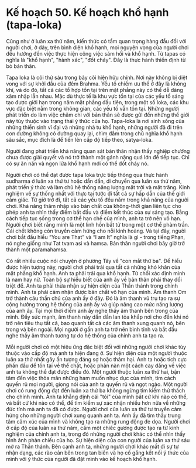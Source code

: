 # Kế hoạch 50. Kế hoạch khổ hạnh (tapa-loka)

Cũng như ở luân xa thứ năm, kiến thức có tầm quan trọng hàng đầu đối với người chơi, ở đây, trên bình diện khổ hạnh, mọi nguyện vọng của người chơi đều hướng đến việc thực hiện công việc sám hối và khổ hạnh. Từ tapas có nghĩa là "khổ hạnh", "hành xác", "đốt cháy". Đây là thực hành thiền định từ bỏ bản thân.

Tapa loka là cõi thứ sáu trong bảy cõi hiện hữu chính. Nơi này không bị diệt vong với sự khởi đầu của đêm Brahma. Yếu tố chiếm ưu thế ở đây là không khí, và do đó, tất cả các tổ hợp tồn tại trên mặt phẳng này có thể dễ dàng xâm nhập lẫn nhau. Mặc dù thực tế là khu vực tồn tại của các yếu tố sáng tạo được giới hạn trong năm mặt phẳng đầu tiên, trong một số loka, các khu vực đặc biệt nằm trong không gian, các yếu tố vẫn tồn tại. Những người phát triển do làm việc chăm chỉ với bản thân sẽ được gửi đến những thế giới này tùy thuộc vào trạng thái ý thức của họ. Tapa-loka là nơi sinh sống của những thiền sinh vĩ đại và những nhà tu khổ hạnh, những người đã đi trên con đường không có đường quay lại, chìm đắm trong chủ nghĩa khổ hạnh sâu sắc, mục đích là để tiến lên cấp độ tiếp theo, satya-loka.

Người đang phát triển khả năng quan sát bản thân nhận thấy nghiệp chướng chưa được giải quyết và nó trở thành một gánh nặng quá lớn để tiếp tục. Chỉ có sự ăn năn và ngọn lửa khổ hạnh mới có thể đốt cháy nó.

Người chơi có thể đạt được tapa loka trực tiếp thông qua thực hành sudharma ở luân xa thứ tư hoặc dần dần, di chuyển qua luân xa thứ năm, phát triển ý thức và làm chủ hệ thống năng lượng mặt trời và mặt trăng. Kinh nghiệm về sự thống nhất với thực tại tước đi tất cả sự hấp dẫn của thế giới cảm giác. Từ giờ trở đi, tất cả các yếu tố đều nằm trong khả năng của người chơi. Khả năng thâm nhập vào bản chất của không-thời gian liên tục cho phép anh ta nhìn thấy điểm bắt đầu và điểm kết thúc của sự sáng tạo. Bằng cách tiếp tục sống trong cơ thể hạn chế của mình, anh ta trở nên vô hạn. Người chơi biết rằng mình là một linh hồn bất tử trong một cơ thể phàm trần. Cái chết không còn truyền cảm hứng cho nỗi kinh hoàng. Và tại đây, người chơi bắt đầu hiểu “You are That” và “I am It” nghĩa là gì - trong tiếng Phạn, nó nghe giống như Tat tvam asi và hamsa. Bản thân người chơi bây giờ trở thành một paramahamsa.

Có rất nhiều cuộc nói chuyện ở phương Tây về "con mắt thứ ba". Để hiểu được hiện tượng này, người chơi phải trải qua tất cả những khó khăn của mặt phẳng khổ hạnh. Anh ta phải trải qua khổ hạnh. Từ chối xác định mình là nam hay nữ. Toàn bộ sự hiểu biết của anh ấy về bản thân phải thay đổi triệt để. Anh ta phải thừa nhận sự hiện diện của Thần thánh trong chính mình. Anh ta phải cảm nhận được bản chất vô hạn của mình. Âm thanh Om trở thành câu thần chú của anh ấy ở đây. Đó là âm thanh vũ trụ tạo ra sự cộng hưởng trong hệ thống của anh ấy và giúp nâng cao mức năng lượng của anh ấy. Tại mọi thời điểm anh ấy nghe thấy âm thanh bên trong của mình. Đầy sức mạnh, âm thanh này dần dần lan tỏa khắp nơi cho đến khi nó trở nên tiêu thụ tất cả, bao quanh tất cả các âm thanh xung quanh nó, bên trong và bên ngoài. Mọi người ở gần anh ta trở nên bình tĩnh và bắt đầu nghe thấy âm thanh tương tự do hệ thống của chính anh ta tạo ra.

Mỗi người chơi có một hiệu ứng đặc biệt đối với những người chơi khác tùy thuộc vào cấp độ mà anh ta hiện đang ở. Sự hiện diện của một người thuộc luân xa thứ nhất gây ấn tượng đáng sợ hoặc thảm hại. Anh ta hoặc tích cực phấn đấu để tồn tại về thể chất, hoặc phàn nàn một cách cay đắng về việc anh ta không thể đạt được điều đó. Một người thuộc luân xa thứ hai, bận tâm đến việc thỏa mãn những ham muốn nhục dục của mình, tìm cách quyến rũ mọi người, giọng nói của anh ta quyến rũ và ngọt ngào. Một người chơi có rung động đạt đến luân xa thứ ba không ngừng tìm kiếm thử thách cho chính mình. Anh ta khẳng định cái "tôi" của mình bất cứ khi nào có thể, và bất cứ khi nào có thể, để tìm kiếm sự xác nhận nhiều hơn nữa về những đức tính mà anh ta đã có được. Người chơi của luân xa thứ tư truyền cảm hứng cho những người chơi xung quanh anh ta. Anh ấy đã tìm thấy trung tâm cảm xúc của mình và không tạo ra những rung động đe dọa. Người chơi ở cấp độ của luân xa thứ năm, cầm một chiếc gương được tạo ra từ kinh nghiệm của chính anh ta, trong đó những người chơi khác có thể nhìn thấy hình ảnh phản chiếu của họ. Sự hiện diện của con người của luân xa thứ sáu mở ra Thần thánh. Bên cạnh anh ta, những người chơi khác mất đi sự tự nhận dạng, các rào cản bên trong tan biến và họ cố gắng kết nối ý thức của mình với ý thức của người đã đặt mình vào kế hoạch khổ hạnh.

